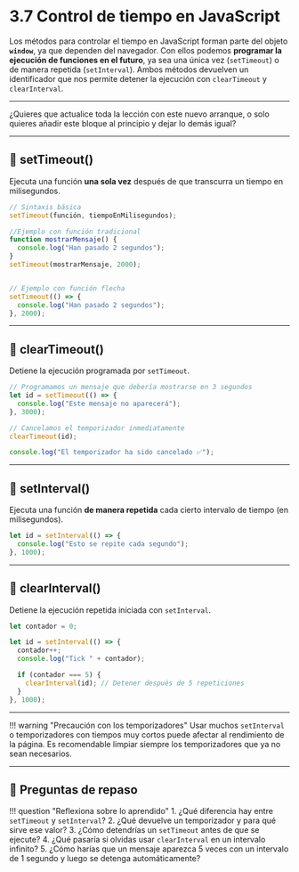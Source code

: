 # 3.7 Control de tiempo en JavaScript

Los métodos para controlar el tiempo en JavaScript forman parte del objeto **`window`**, ya que dependen del navegador.
Con ellos podemos **programar la ejecución de funciones en el futuro**, ya sea una única vez (`setTimeout`) o de manera repetida (`setInterval`).
Ambos métodos devuelven un identificador que nos permite detener la ejecución con `clearTimeout` y `clearInterval`.

---

¿Quieres que actualice toda la lección con este nuevo arranque, o solo quieres añadir este bloque al principio y dejar lo demás igual?

---

## 📌 setTimeout()

Ejecuta una función **una sola vez** después de que transcurra un tiempo en milisegundos.

```js
// Sintaxis básica
setTimeout(función, tiempoEnMilisegundos);

//Ejemplo con función tradicional
function mostrarMensaje() {
  console.log("Han pasado 2 segundos");
}
setTimeout(mostrarMensaje, 2000);


// Ejemplo con función flecha
setTimeout(() => {
  console.log("Han pasado 2 segundos");
}, 2000);
```

---

## 📌 clearTimeout()

Detiene la ejecución programada por `setTimeout`.

```js
// Programamos un mensaje que debería mostrarse en 3 segundos
let id = setTimeout(() => {
  console.log("Este mensaje no aparecerá");
}, 3000);

// Cancelamos el temporizador inmediatamente
clearTimeout(id);

console.log("El temporizador ha sido cancelado ✅");

```

---

## 📌 setInterval()

Ejecuta una función **de manera repetida** cada cierto intervalo de tiempo (en milisegundos).

```js
let id = setInterval(() => {
  console.log("Esto se repite cada segundo");
}, 1000);
```

---

## 📌 clearInterval()

Detiene la ejecución repetida iniciada con `setInterval`.

```js
let contador = 0;

let id = setInterval(() => {
  contador++;
  console.log("Tick " + contador);

  if (contador === 5) {
    clearInterval(id); // Detener después de 5 repeticiones
  }
}, 1000);
```

---

!!! warning "Precaución con los temporizadores"
    Usar muchos `setInterval` o temporizadores con tiempos muy cortos puede afectar al rendimiento de la página.
    Es recomendable limpiar siempre los temporizadores que ya no sean necesarios.

---

## 📝 Preguntas de repaso

!!! question "Reflexiona sobre lo aprendido"
    1. ¿Qué diferencia hay entre `setTimeout` y `setInterval`?
    2. ¿Qué devuelve un temporizador y para qué sirve ese valor?
    3. ¿Cómo detendrías un `setTimeout` antes de que se ejecute?
    4. ¿Qué pasaría si olvidas usar `clearInterval` en un intervalo infinito?
    5. ¿Cómo harías que un mensaje aparezca 5 veces con un intervalo de 1 segundo y luego se detenga automáticamente?